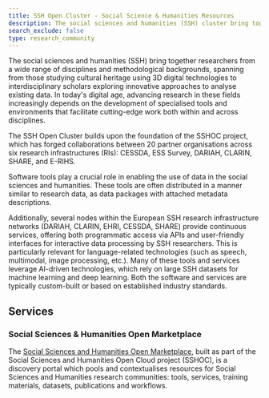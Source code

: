 ```yaml
---
title: SSH Open Cluster - Social Science & Humanities Resources
description: The social sciences and humanities (SSH) cluster bring together a range of disciplines and methodological backgrounds.
search_exclude: false
type: research_community
---
```


The social sciences and humanities (SSH) bring together researchers from a wide range of disciplines and methodological backgrounds, spanning from those studying cultural heritage using 3D digital technologies to interdisciplinary scholars exploring innovative approaches to analyse existing data. In today's digital age, advancing research in these fields increasingly depends on the development of specialised tools and environments that facilitate cutting-edge work both within and across disciplines.

The SSH Open Cluster builds upon the foundation of the SSHOC project, which has forged collaborations between 20 partner organisations across six research infrastructures (RIs): CESSDA, ESS Survey, DARIAH, CLARIN, SHARE, and E-RIHS.

Software tools play a crucial role in enabling the use of data in the social sciences and humanities. These tools are often distributed in a manner similar to research data, as data packages with attached metadata descriptions.

Additionally, several nodes within the European SSH research infrastructure networks (DARIAH, CLARIN, EHRI, CESSDA, SHARE) provide continuous services, offering both programmatic access via APIs and user-friendly interfaces for interactive data processing by SSH researchers. This is particularly relevant for language-related technologies (such as speech, multimodal, image processing, etc.). Many of these tools and services leverage AI-driven technologies, which rely on large SSH datasets for machine learning and deep learning. Both the software and services are typically custom-built or based on established industry standards.

## Services

### Social Sciences & Humanities Open Marketplace

The [Social Sciences and Humanities Open Marketplace](https://marketplace.sshopencloud.eu/), built as part of the Social Sciences and Humanities Open Cloud project (SSHOC), is a discovery portal which pools and contextualises resources for Social Sciences and Humanities research communities: tools, services, training materials, datasets, publications and workflows.
